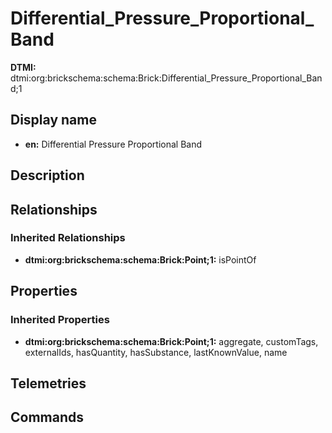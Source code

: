 # Differential_Pressure_Proportional_Band
**DTMI:** dtmi:org:brickschema:schema:Brick:Differential_Pressure_Proportional_Band;1
## Display name
- **en:** Differential Pressure Proportional Band
## Description
## Relationships
### Inherited Relationships
* **dtmi:org:brickschema:schema:Brick:Point;1:** isPointOf
## Properties
### Inherited Properties
* **dtmi:org:brickschema:schema:Brick:Point;1:** aggregate, customTags, externalIds, hasQuantity, hasSubstance, lastKnownValue, name
## Telemetries
## Commands
